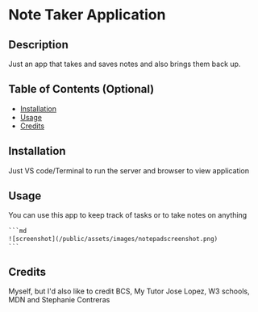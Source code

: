 # Note Taker Application

## Description

Just an app that takes and saves notes and also brings them back up. 

## Table of Contents (Optional)

- [Installation](#installation)
- [Usage](#usage)
- [Credits](#credits)

## Installation

Just VS code/Terminal to run the server and browser to view application

## Usage

You can use this app to keep track of tasks or to take notes on anything

    ```md
    ![screenshot](/public/assets/images/notepadscreenshot.png)
    ```

## Credits

Myself, but I'd also like to credit BCS, My Tutor Jose Lopez, W3 schools, MDN and Stephanie Contreras



